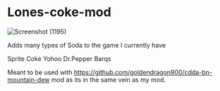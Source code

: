 # Lones-coke-mod
 
 
 ![Screenshot (1195)](https://user-images.githubusercontent.com/82045140/196269738-a21f5928-6111-47df-bf2e-d6494b2f643d.png)

 Adds many types of Soda to the game I currently have
 
Sprite
Coke
Yohoo
Dr.Pepper
Barqs

Meant to be used with https://github.com/goldendragon900/cdda-bn-mountain-dew mod as its in the same vein as my mod. 
